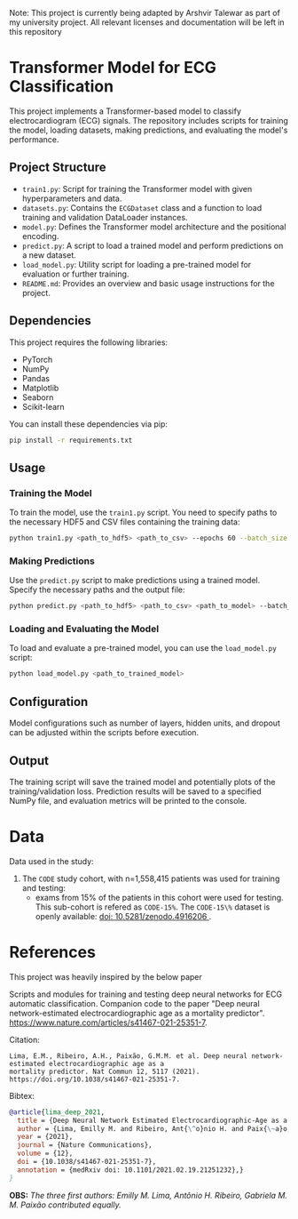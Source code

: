 Note: This project is currently being adapted by Arshvir Talewar as part of my university project. All relevant licenses and documentation will be left in this repository


# Transformer Model for ECG Classification

This project implements a Transformer-based model to classify electrocardiogram (ECG) signals. The repository includes scripts for training the model, loading datasets, making predictions, and evaluating the model's performance.

## Project Structure

- `train1.py`: Script for training the Transformer model with given hyperparameters and data.
- `datasets.py`: Contains the `ECGDataset` class and a function to load training and validation DataLoader instances.
- `model.py`: Defines the Transformer model architecture and the positional encoding.
- `predict.py`: A script to load a trained model and perform predictions on a new dataset.
- `load_model.py`: Utility script for loading a pre-trained model for evaluation or further training.
- `README.md`: Provides an overview and basic usage instructions for the project.

## Dependencies

This project requires the following libraries:
- PyTorch
- NumPy
- Pandas
- Matplotlib
- Seaborn
- Scikit-learn

You can install these dependencies via pip:
```bash
pip install -r requirements.txt
```

## Usage

### Training the Model

To train the model, use the `train1.py` script. You need to specify paths to the necessary HDF5 and CSV files containing the training data:

```bash
python train1.py <path_to_hdf5> <path_to_csv> --epochs 60 --batch_size 24
```

### Making Predictions

Use the `predict.py` script to make predictions using a trained model. Specify the necessary paths and the output file:

```bash
python predict.py <path_to_hdf5> <path_to_csv> <path_to_model> --batch_size 24 --output_file predictions.npy
```

### Loading and Evaluating the Model

To load and evaluate a pre-trained model, you can use the `load_model.py` script:

```bash
python load_model.py <path_to_trained_model>
```

## Configuration

Model configurations such as number of layers, hidden units, and dropout can be adjusted within the scripts before execution.

## Output

The training script will save the trained model and potentially plots of the training/validation loss. Prediction results will be saved to a specified NumPy file, and evaluation metrics will be printed to the console.

# Data

Data used in the study:

1. The `CODE` study cohort, with n=1,558,415 patients was used for training and testing:
   - exams from 15% of the patients in this cohort were used for testing. This sub-cohort is refered as `CODE-15%`. 
     The `CODE-15\%` dataset is openly available: [doi: 10.5281/zenodo.4916206 ](https://doi.org/10.5281/zenodo.4916206).



# References
This project was heavily inspired by the below paper

Scripts and modules for training and testing deep neural networks for ECG automatic classification.
Companion code to the paper "Deep neural network-estimated electrocardiographic age as a mortality predictor".
https://www.nature.com/articles/s41467-021-25351-7.

Citation:
```
Lima, E.M., Ribeiro, A.H., Paixão, G.M.M. et al. Deep neural network-estimated electrocardiographic age as a 
mortality predictor. Nat Commun 12, 5117 (2021). https://doi.org/10.1038/s41467-021-25351-7. 
```

Bibtex:
```bibtex
@article{lima_deep_2021,
  title = {Deep Neural Network Estimated Electrocardiographic-Age as a Mortality Predictor},
  author = {Lima, Emilly M. and Ribeiro, Ant{\^o}nio H. and Paix{\~a}o, Gabriela MM and Ribeiro, Manoel Horta and Filho, Marcelo M. Pinto and Gomes, Paulo R. and Oliveira, Derick M. and Sabino, Ester C. and Duncan, Bruce B. and Giatti, Luana and Barreto, Sandhi M. and Meira, Wagner and Sch{\"o}n, Thomas B. and Ribeiro, Antonio Luiz P.},
  year = {2021},
  journal = {Nature Communications},
  volume = {12},
  doi = {10.1038/s41467-021-25351-7},
  annotation = {medRxiv doi: 10.1101/2021.02.19.21251232},}
}
```
**OBS:** *The three first authors: Emilly M. Lima, Antônio H. Ribeiro, Gabriela M. M. Paixão contributed equally.*